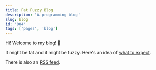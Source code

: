 ```yaml
---
title: Fat Fuzzy Blog
description: 'A programming blog'
slug: blog
id: '004'
tags: ['pages', 'blog']
---
```


Hi! Welcome to my blog! 🐰

It might be fat and it might be fuzzy. Here's an idea of [what to expect](/blog/what-to-expect).

There is also an [RSS feed](/blog/rss.xml).
